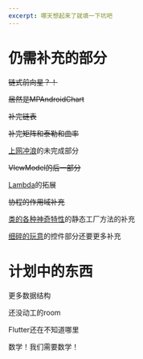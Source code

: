 ```yaml
---
excerpt: 哪天想起来了就填一下坑吧
---
```

# 仍需补充的部分

~~链式前向星？！~~

~~居然是MPAndroidChart~~

~~补完链表~~

~~补完矩阵和泰勒和曲率~~

[上网冲浪](至于kotlin/2024-12-20-上网冲浪.md)的未完成部分

~~VIewModel的后一部分~~

[Lambda](至于kotlin/2024-12-23-Lambda的东西太多了所以还是单独拿出来吧.md)的拓展

~~协程的作用域补充~~

[类的各种神奇特性](看看C艹/2024-12-23-类的各种神奇特性.md)的静态工厂方法的补充

[细碎的玩意](至于kotlin/2024-12-02-细碎的玩意·其一.md)的控件部分还要更多补充

# 计划中的东西

更多数据结构

还没动工的room

Flutter还在不知道哪里

数学！我们需要数学！
